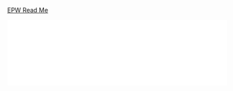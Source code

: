 
[EPW Read Me]( #../readme-epw.md )

<iframe id = "ifrMenu" src = "mnu-epw-json-basic.html" width = "100%" frameBorder = "0" ></iframe>

